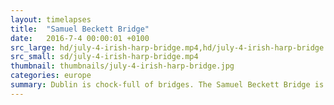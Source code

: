 ```yaml
---
layout: timelapses
title:  "Samuel Beckett Bridge"
date:   2016-7-4 00:00:01 +0100
src_large: hd/july-4-irish-harp-bridge.mp4,hd/july-4-irish-harp-bridge.webm
src_small: sd/july-4-irish-harp-bridge.mp4
thumbnail: thumbnails/july-4-irish-harp-bridge.jpg
categories: europe
summary: Dublin is chock-full of bridges. The Samuel Beckett Bridge is shaped like a harp. Nice touch!
---
```

